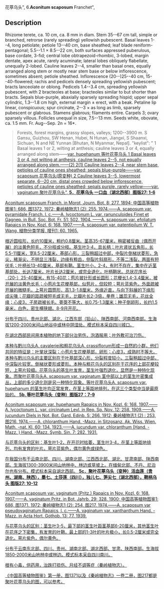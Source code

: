 花葶乌头",
6.**Aconitum scaposum** Franchet",

## Description
Rhizome terete, ca. 10 cm, ca. 8 mm in diam. Stem 35--67 cm tall, simple or branched, retrorse (rarely spreading) yellowish pubescent. Basal leaves 1--4, long petiolate; petiole 13--40 cm, base sheathed; leaf blade reniform-pentagonal; 5.5--1.1 × 8.5--22 cm, both surfaces appressed puberulous, base cordate, 3-fid; central lobe obtrapezoid-rhombic, 3-lobed, margin dentate, apex acute, rarely acuminate; lateral lobes obliquely flabellate, unequally 2-lobed. Cauline leaves 2--4, smaller than basal ones, equally arranged along stem or mostly near stem base or below inflorescence, sometimes absent; petiole sheathed. Inflorescence (20--)25--40 cm, 15--40-flowered; rachis and pedicels densely spreading yellowish pubescent; bracts lanceolate or oblong. Pedicels 1.4--3.4 cm, spreading yellowish pubescent, with 2 bracteoles at base; bracteoles similar to but shorter than bracts. Sepals blue-purple, abaxially sparsely spreading hispid; upper sepal cylindric, 1.3--1.8 cm high, external margin ± erect, with a beak. Petaline lip linear, conspicuous; spur circinate, 2--3 × as long as limb, sparsely pubescent or glabrous. Stamens glabrous; filaments entire. Carpels 3; ovary sparsely villous. Follicles unequal in size, 7.5--13 mm. Seeds white, obovate, ca. 1.5 mm. Fr. Aug--Sep. 2n = 16*.

> Forests, forest margins, grassy slopes, valleys; 1200--3900 m. S Gansu, Guizhou, SW Henan, Hubei, N Hunan, Jiangxi, S Shaanxi, Sichuan, N and NE Yunnan [Bhutan, N Myanmar, Nepal].
  "keylist": "
1 Basal leaves 1 or 2, wilting at anthesis; cauline leaves 3 or 4, equally arranged along stem——<a href='/info/Aconitum scaposum var. hupehanum?t=foc'>var. hupehanum 等叶花葶乌头
1 Basal leaves 3 or 4, not wilting at anthesis, cauline leaves 2--5, not equally arranged along stem.——(2)
2(1) Cauline leaves 2--4, near stem base, petioles of cauline ones sheathed; sepals blue-purple——<a href='/info/Aconitum scaposum var. scaposum?t=foc'>var. scaposum 花葶乌头(原变种)
2 Cauline leaves 3--5, lowermost separate, 6--20 cm, distal ones crowded below inflorescence, petioles of cauline ones sheathed; sepals purple, rarely yellow——<a href='/info/Aconitum scaposum var. vaginatum?t=foc'>var. vaginatum 聚叶花葶乌头",
**5．花葶乌头 一口血（湖北西部）图版27: 1-6**

Aconitum scaposum Franch. in Morot, Journ. Bot. 8: 277. 1894; 中国高等植物图鉴1: 686, 图1372. 1972; 秦岭植物志1 (2): 255. 1974.——A. scaposum var. pyramidale Franch. l. c.——A. lycoctonum L. var. ranunculoides Finet et Gagnep. in Bull. Soc. Bot. Fr. 51: 502. 1904. ——A. scaposum var. efoliatum Rapaics in Nov. Kozl. 6: 168. 1907.——A. scaposum var. patentipilum W. T. Wang, 植物分类学报, 增刊1: 60. 1965.

根近圆柱形，长约10厘米，粗约0.8厘米。茎高35-67厘米，稍密被反曲（偶而开展）的淡黄色短毛，不分枝或分枝。基生叶3-4，具长柄；叶片肾状五角形，长5.5-11厘米，宽8.5-22厘米，基部心形，三裂稍超过中部，中裂片倒梯状菱形，急尖，稀渐尖，不明显三浅裂，边缘有粗齿，侧裂片斜扇形，不等二浅裂，两面有短伏毛；叶柄长13-40厘米，基部有鞘。茎生叶小，2-4，有时不存在，集中在近茎基部处，长达7厘米，叶片长达2厘米，或完全退化，叶柄鞘状。总状花序长（20-）25-40厘米，有15-40花；苞片披针形或长圆形；花梗长1.4-3.4厘米，被开展的淡黄色长毛；小苞片生花梗基部，似苞片，但较短；萼片蓝紫色，外面疏被开展的微糙毛，上萼片圆筒形，高1.3-1.8厘米，外缘近直，与向下斜展的下缘形成尖喙；花瓣的距疏被短毛或无毛，比瓣片长2-3倍，拳卷；雄蕊无毛，花丝全缘；心皮3，子房疏被长毛。蓇葖不等大，长0.75-1.3厘米；种子倒卵形，长约1.5毫米，白色，密生横狭翅。8-9月开花。

分布于四川、贵州北部、湖北、江西东部（铅山）、陕西南部、河南西南部。生海拔1200-2000米间山地谷中或林中阴湿处。模式标本采自四川城口。

在湖北西部民间用本植物的地下部分治劳伤，泡酒服用；叶外敷可治刀伤。

本种与黔川乌头A. cavaleriei和粗花乌头A. crassiflorum形成一自然的小群，他们共同的特征是：叶掌状深裂；小苞片生花梗基部，卵形；心皮3，成熟时不等大。本种与黔川乌头的主要区别在于叶基部深心形，分裂程度较小，三裂稍超过中部，中深裂片较宽，倒梯状菱形或菱形。本种与粗花乌头的区别在于花序的上部花梗较短，上萼片较细。花葶乌头的基生叶发育，茎生叶强烈退化，显然是一种特化现象。而聚叶花葶乌头A. scaposum var. vaginatum 茎中部以上的茎生叶密集成丛，上部的多少退化则是另一种特化现象。等叶花葶乌头A. scaposum var. hupehanum 的茎生叶均正常发育，在茎上等距地排列，在这三个类型中当是最原始的。
**5b. 等叶花葶乌头（变种）图版27：7-9**

Aconitum scaposum var. hupehanum Rapaics in Nov. Kozl. 6: 168. 1907.——A. lycoctonum L. var. circinatum Levl. in Rep. Sp. Nov. 12: 258. 1909.——A. jucundum Diels in Not. Bot. Gard. Edinb. 5: 266. 1912; 秦岭植物志1 (2) : 253, 图216. 1974.——A. chloranthum Hand. -Mazz. in Sitzgsanz. Ak. Wiss. Wien. Math. -nat. Kl. 60: 134. 1923.——A. jucundum var. chloranthum (Hand. -Mazz. ) Hand. -Mazz. Symb. Sin. 7: 282. 1931.

与花葶乌头的区别：基生叶1-2，在开花时枯萎，茎生叶3-4，在茎上等距地排列，均有发育的叶片。萼片蓝紫色，偶尔黄色或绿色。

在我国分布于云南北部、四川、湖南北部、江西西北部、湖北、甘肃南部、陕西南部。生海拔1300-3900米间山地林中、林边或草坡上。在缅甸北部、不丹、尼泊尔也有分布。模式标本采自湖北西部。
**5c．聚叶花葶乌头（变种）活血莲（贵州、湖南、陕西），墨七、土莎莲（四川），独儿七、笋尖七（湖北西部），鞘柄乌头 图版27: 10-12**

Aconitum scaposum var. vaginatum (Pritz.) Rapaics in Nov. Kozl. 6: 168. 1907.——A. vaginatum Pritz. in Bot. Jahrb. 29: 328. 1900; 中国高等植物图鉴1: 686, 图1371. 1972; 秦岭植物志1 (2): 254, 图217. 1974.——A. scaposum var pseudovaginatum Rapaics, l. c.——A. vaginatum var. xanthanthum Hand. -Mazz. in Acta Hort. Gothob. 13: 77. 1939.

与花葶乌头的区别：茎生叶3-5，最下部的茎生叶距茎基部6-20厘米，其他茎生叶在花序之下密集，有发育的叶鞘，最上部的1-3叶的叶片极小，长0.5-2厘米或完全退化。萼片紫色，偶尔黄色。

分布于云南东北部、四川、贵州、湖南北部、湖北西部、甘肃、陕西南部。生海拔1850-2000米山地林中或林边。模式标本采自四川南川。

根有小毒，供药用，治跌打损伤、月经不调等症（秦岭植物志）。

《中国高等植物图鉴》第一册，图1371以及《秦岭植物志》一卷二册，图217都是聚叶花葶乌头的图，可以参考。
